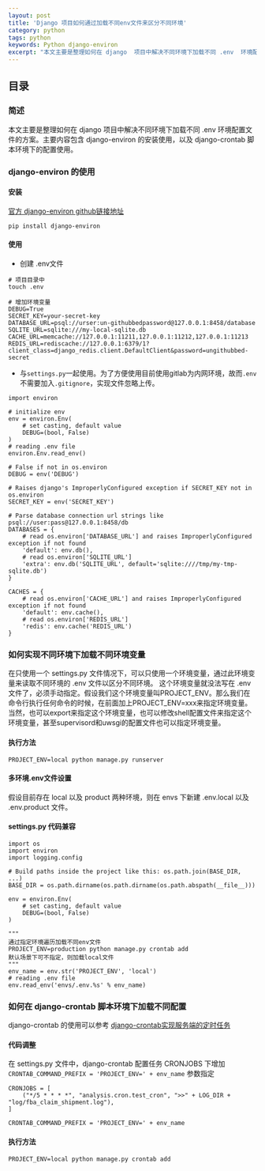```yaml
---
layout: post
title: 'Django 项目如何通过加载不同env文件来区分不同环境'
category: python
tags: python
keywords: Python django-environ
excerpt: "本文主要是整理如何在 django  项目中解决不同环境下加载不同 .env  环境配置文件的方案。主要内容包含 django-environ  的安装使用，以及 django-crontab 脚本环境下的配置使用。"
---
```


## 目录

### 简述
本文主要是整理如何在 django  项目中解决不同环境下加载不同 .env  环境配置文件的方案。主要内容包含 django-environ  的安装使用，以及 django-crontab 脚本环境下的配置使用。

### django-environ 的使用

#### 安装
[官方 django-environ  github链接地址](https://django-environ.readthedocs.io/en/latest/)

`pip install django-environ`

#### 使用

- 创建 .env文件

```
# 项目目录中
touch .env

# 增加环境变量
DEBUG=True
SECRET_KEY=your-secret-key
DATABASE_URL=psql://urser:un-githubbedpassword@127.0.0.1:8458/database
SQLITE_URL=sqlite:///my-local-sqlite.db
CACHE_URL=memcache://127.0.0.1:11211,127.0.0.1:11212,127.0.0.1:11213
REDIS_URL=rediscache://127.0.0.1:6379/1?client_class=django_redis.client.DefaultClient&password=ungithubbed-secret
```

- 与`settings.py`一起使用。为了方便使用目前使用gitlab为内网环境，故而`.env`不需要加入`.gitignore`，实现文件忽略上传。

```
import environ

# initialize env
env = environ.Env(
    # set casting, default value
    DEBUG=(bool, False)
)
# reading .env file
environ.Env.read_env()

# False if not in os.environ
DEBUG = env('DEBUG')

# Raises django's ImproperlyConfigured exception if SECRET_KEY not in os.environ
SECRET_KEY = env('SECRET_KEY')

# Parse database connection url strings like psql://user:pass@127.0.0.1:8458/db
DATABASES = {
    # read os.environ['DATABASE_URL'] and raises ImproperlyConfigured exception if not found
    'default': env.db(),
    # read os.environ['SQLITE_URL']
    'extra': env.db('SQLITE_URL', default='sqlite:////tmp/my-tmp-sqlite.db')
}

CACHES = {
    # read os.environ['CACHE_URL'] and raises ImproperlyConfigured exception if not found
    'default': env.cache(),
    # read os.environ['REDIS_URL']
    'redis': env.cache('REDIS_URL')
}
```

### 如何实现不同环境下加载不同环境变量

在只使用一个 settings.py 文件情况下，可以只使用一个环境变量，通过此环境变量来读取不同环境的 .env 文件以区分不同环境。
这个环境变量就没法写在 .env 文件了，必须手动指定。假设我们这个环境变量叫PROJECT_ENV。那么我们在命令行执行任何命令的时候，在前面加上PROJECT_ENV=xxx来指定环境变量。
当然，也可以export来指定这个环境变量，也可以修改shell配置文件来指定这个环境变量，甚至supervisord和uwsgi的配置文件也可以指定环境变量。

#### 执行方法
```
PROJECT_ENV=local python manage.py runserver
```

#### 多环境.env文件设置
假设目前存在 local 以及 product 两种环境，则在 envs 下新建 .env.local 以及 .env.product 文件。

#### settings.py 代码兼容

```
import os
import environ
import logging.config

# Build paths inside the project like this: os.path.join(BASE_DIR, ...)
BASE_DIR = os.path.dirname(os.path.dirname(os.path.abspath(__file__)))

env = environ.Env(
    # set casting, default value
    DEBUG=(bool, False)
)

"""
通过指定环境遍历加载不同env文件
PROJECT_ENV=production python manage.py crontab add
默认场景下可不指定，则加载local文件
"""
env_name = env.str('PROJECT_ENV', 'local')
# reading .env file
env.read_env('envs/.env.%s' % env_name)
```

### 如何在 django-crontab 脚本环境下加载不同配置

django-crontab 的使用可以参考 [django-crontab实现服务端的定时任务](https://www.studytime.xin/python/2020/02/11/python-django-crontab.html)

#### 代码调整
在 settings.py 文件中，django-crontab 配置任务 CRONJOBS 下增加
`CRONTAB_COMMAND_PREFIX = 'PROJECT_ENV=' + env_name` 参数指定

```
CRONJOBS = [
    ("*/5 * * * *", "analysis.cron.test_cron", ">>" + LOG_DIR + "log/fba_claim_shipment.log"),
]

CRONTAB_COMMAND_PREFIX = 'PROJECT_ENV=' + env_name
```

#### 执行方法
```
PROJECT_ENV=local python manage.py crontab add
```
